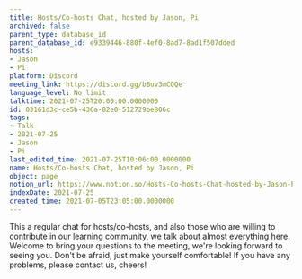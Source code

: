 ```yaml
---
title: Hosts/Co-hosts Chat, hosted by Jason, Pi
archived: false
parent_type: database_id
parent_database_id: e9339446-880f-4ef0-8ad7-8ad1f507dded
hosts:
- Jason
- Pi
platform: Discord
meeting_link: https://discord.gg/bBuv3mCQQe
language_level: No limit
talktime: 2021-07-25T20:00:00.0000000
id: 03161d3c-ce5b-436a-82e0-512729be806c
tags:
- Talk
- 2021-07-25
- Jason
- Pi
last_edited_time: 2021-07-25T10:06:00.0000000
name: Hosts/Co-hosts Chat, hosted by Jason, Pi
object: page
notion_url: https://www.notion.so/Hosts-Co-hosts-Chat-hosted-by-Jason-Pi-03161d3cce5b436a82e0512729be806c
indexDate: 2021-07-25
created_time: 2021-07-05T23:05:00.0000000
---
```







This a regular chat for hosts/co-hosts, and also those who are willing to contribute in our learning community, we talk about almost everything here. Welcome to bring your questions to the meeting, we're looking forward to seeing you. Don't be afraid, just make yourself comfortable!
If you have any problems, please contact us, cheers!




